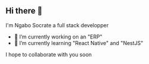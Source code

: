 ## Hi there 👋

I'm Ngabo Socrate a full stack developper

- 🔭 I’m currently working on an "ERP"
- 🌱 I’m currently learning "React Native" and "NestJS"

I hope to collaborate with you soon

<!--
**NSocrate/NSocrate** is a ✨ _special_ ✨ repository because its `README.md` (this file) appears on your GitHub profile.

Here are some ideas to get you started:

- 🔭 I’m currently working on ...
- 🌱 I’m currently learning ...
- 👯 I’m looking to collaborate on ...
- 🤔 I’m looking for help with ...
- 💬 Ask me about ...
- 📫 How to reach me: ...
- 😄 Pronouns: ...
- ⚡ Fun fact: ...
-->
